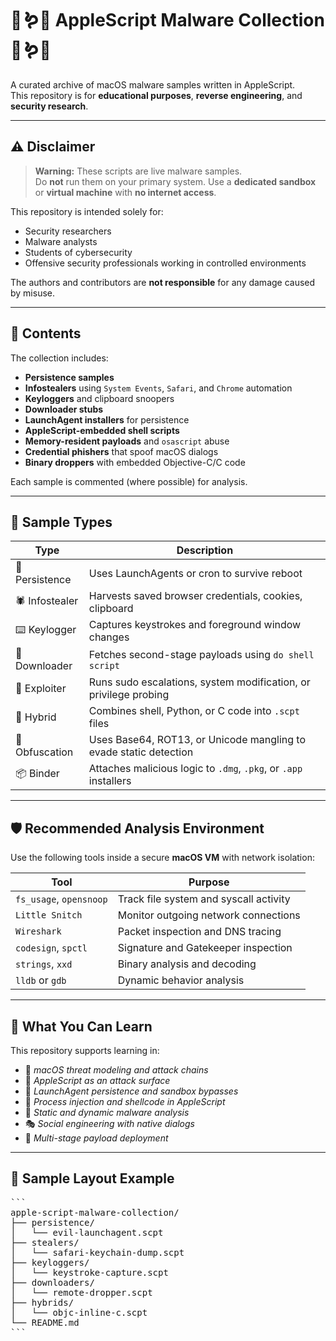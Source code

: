 # 🍎🪱🦠 AppleScript Malware Collection 🦠🪱🍎

A curated archive of macOS malware samples written in AppleScript.  
This repository is for **educational purposes**, **reverse engineering**, and **security research**.

---

## ⚠️ Disclaimer

> **Warning:** These scripts are live malware samples.  
> Do **not** run them on your primary system. Use a **dedicated sandbox** or **virtual machine** with **no internet access**.

This repository is intended solely for:
- Security researchers
- Malware analysts
- Students of cybersecurity
- Offensive security professionals working in controlled environments

The authors and contributors are **not responsible** for any damage caused by misuse.

---

## 🧬 Contents

The collection includes:
- **Persistence samples**  
- **Infostealers** using `System Events`, `Safari`, and `Chrome` automation  
- **Keyloggers** and clipboard snoopers  
- **Downloader stubs**  
- **LaunchAgent installers** for persistence  
- **AppleScript-embedded shell scripts**
- **Memory-resident payloads** and `osascript` abuse
- **Credential phishers** that spoof macOS dialogs
- **Binary droppers** with embedded Objective-C/C code

Each sample is commented (where possible) for analysis.

---

## 🧪 Sample Types

| Type             | Description                                                                 |
|------------------|-----------------------------------------------------------------------------|
| 🧷 Persistence    | Uses LaunchAgents or cron to survive reboot                                 |
| 🕷 Infostealer    | Harvests saved browser credentials, cookies, clipboard                      |
| ⌨️ Keylogger      | Captures keystrokes and foreground window changes                           |
| 📎 Downloader     | Fetches second-stage payloads using `do shell script`                       |
| 🧨 Exploiter      | Runs sudo escalations, system modification, or privilege probing            |
| 🧬 Hybrid         | Combines shell, Python, or C code into `.scpt` files                        |
| 🫥 Obfuscation    | Uses Base64, ROT13, or Unicode mangling to evade static detection           |
| 📦 Binder         | Attaches malicious logic to `.dmg`, `.pkg`, or `.app` installers            |

---

## 🛡 Recommended Analysis Environment

Use the following tools inside a secure **macOS VM** with network isolation:

| Tool                  | Purpose                             |
|-----------------------|-------------------------------------|
| `fs_usage`, `opensnoop` | Track file system and syscall activity |
| `Little Snitch`       | Monitor outgoing network connections |
| `Wireshark`           | Packet inspection and DNS tracing    |
| `codesign`, `spctl`   | Signature and Gatekeeper inspection  |
| `strings`, `xxd`      | Binary analysis and decoding         |
| `lldb` or `gdb`       | Dynamic behavior analysis            |

---

## 🧠 What You Can Learn

This repository supports learning in:
- 🧩 *macOS threat modeling and attack chains*
- 🧠 *AppleScript as an attack surface*
- 🎯 *LaunchAgent persistence and sandbox bypasses*
- 💉 *Process injection and shellcode in AppleScript*
- 🧼 *Static and dynamic malware analysis*
- 🎭 *Social engineering with native dialogs*
- 🧵 *Multi-stage payload deployment*

---

## 🧾 Sample Layout Example

<pre lang="markdown">
```
apple-script-malware-collection/
├── persistence/
│   └── evil-launchagent.scpt
├── stealers/
│   └── safari-keychain-dump.scpt
├── keyloggers/
│   └── keystroke-capture.scpt
├── downloaders/
│   └── remote-dropper.scpt
├── hybrids/
│   └── objc-inline-c.scpt
└── README.md
```
</pre>

